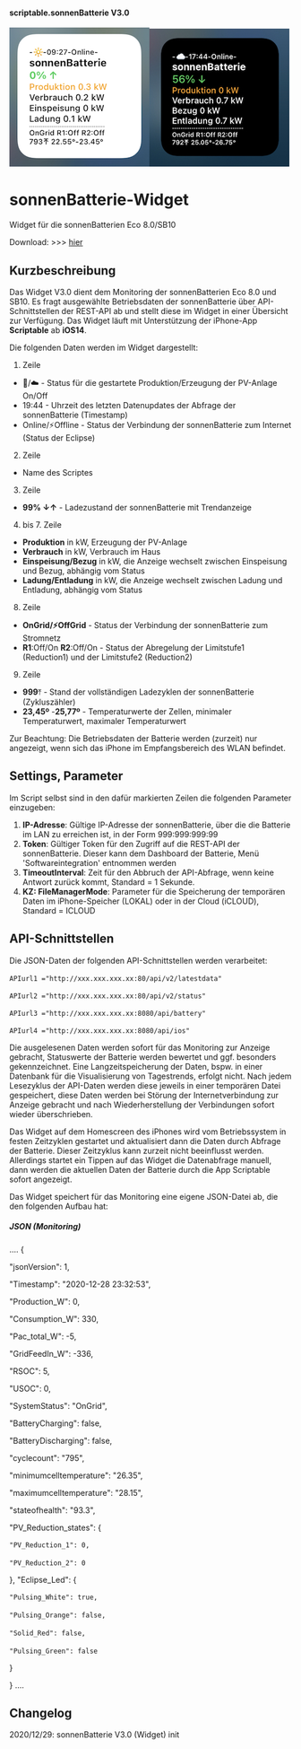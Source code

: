 #### scriptable.sonnenBatterie V3.0
![sb1Widget](sbv3-1.jpeg)![sb2Widget](sbv3-2.jpeg)

# sonnenBatterie-Widget
Widget für die sonnenBatterien Eco 8.0/SB10

Download: >>> [hier](SonnenBatterieV2.0.js)

## Kurzbeschreibung
Das Widget V3.0 dient dem Monitoring der sonnenBatterien Eco 8.0 und SB10. Es fragt ausgewählte Betriebsdaten der sonnenBatterie über API-Schnittstellen der REST-API ab und stellt diese im Widget in einer Übersicht zur Verfügung. Das Widget läuft mit Unterstützung der iPhone-App **Scriptable** ab **iOS14**.

Die folgenden Daten werden im Widget dargestellt:

1. Zeile
- 🔅/☁️ - Status für die gestartete Produktion/Erzeugung der PV-Anlage On/Off
- 19:44 - Uhrzeit des letzten Datenupdates der Abfrage der sonnenBatterie (Timestamp)
- Online/⚡️Offline - Status der Verbindung der sonnenBatterie zum Internet (Status der Eclipse)

2. Zeile
- Name des Scriptes

3. Zeile
- **99% ↓↑** - Ladezustand der sonnenBatterie mit Trendanzeige

4. bis 7. Zeile
- **Produktion** in kW, Erzeugung der PV-Anlage
- **Verbrauch** in kW, Verbrauch im Haus
- **Einspeisung/Bezug** in kW, die Anzeige wechselt zwischen Einspeisung und Bezug, abhängig vom Status
- **Ladung/Entladung** in kW, die Anzeige wechselt zwischen Ladung und Entladung, abhängig vom Status

8. Zeile
- **OnGrid/⚡️OffGrid** - Status der Verbindung der sonnenBatterie zum Stromnetz
- **R1**:Off/On **R2**:Off/On - Status der Abregelung der Limitstufe1 (Reduction1) und der Limitstufe2 (Reduction2)

9. Zeile
- **999**⤒ - Stand der vollständigen Ladezyklen der sonnenBatterie (Zykluszähler)
- **23,45º** -**25,77º** - Temperaturwerte der Zellen, minimaler Temperaturwert, maximaler Temperaturwert

Zur Beachtung: Die Betriebsdaten der Batterie werden (zurzeit) nur angezeigt, wenn sich das iPhone im Empfangsbereich des WLAN befindet.

## Settings, Parameter

Im Script selbst sind in den dafür markierten Zeilen die folgenden Parameter einzugeben:

1. **IP-Adresse**: Gültige IP-Adresse der sonnenBatterie, über die die Batterie im LAN zu erreichen ist, in der Form 999:999:999:99
2. **Token**: Gültiger Token für den Zugriff auf die REST-API der sonnenBatterie. Dieser kann dem Dashboard der Batterie, Menü 'Softwareintegration' entnommen werden
3. **TimeoutInterval**: Zeit für den Abbruch der API-Abfrage, wenn keine Antwort zurück kommt, Standard = 1 Sekunde.
4. **KZ: FileManagerMode**: Parameter für die Speicherung der temporären Daten im iPhone-Speicher (LOKAL) oder in der Cloud (iCLOUD), Standard = ICLOUD

## API-Schnittstellen

Die JSON-Daten der folgenden API-Schnittstellen werden verarbeitet:

````APIurl1 ="http://xxx.xxx.xxx.xx:80/api/v2/latestdata"````

````APIurl2 ="http://xxx.xxx.xxx.xx:80/api/v2/status"````

````APIurl3 ="http://xxx.xxx.xxx.xx:8080/api/battery"````

````APIurl4 ="http://xxx.xxx.xxx.xx:8080/api/ios"````

Die ausgelesenen Daten werden sofort für das Monitoring zur Anzeige gebracht, Statuswerte der Batterie werden bewertet und ggf. besonders gekennzeichnet. Eine Langzeitspeicherung der Daten, bspw. in einer Datenbank für die Visualisierung von Tagestrends, erfolgt nicht. Nach jedem Lesezyklus der API-Daten werden diese jeweils in einer temporären Datei gespeichert, diese Daten werden bei Störung der Internetverbindung zur Anzeige gebracht und nach Wiederherstellung der Verbindungen sofort wieder überschrieben. 

Das Widget auf dem Homescreen des iPhones wird vom Betriebssystem in festen Zeitzyklen gestartet und aktualisiert dann die Daten durch Abfrage der Batterie. Dieser Zeitzyklus kann zurzeit nicht beeinflusst werden. Allerdings startet ein Tippen auf das Widget die Datenabfrage manuell, dann werden die aktuellen Daten der Batterie durch die App Scriptable sofort angezeigt.

Das Widget speichert für das Monitoring eine eigene JSON-Datei ab, die den folgenden Aufbau hat:

##### JSON (Monitoring)
....
{

  "jsonVersion": 1,

  "Timestamp": "2020-12-28 23:32:53",

  "Production_W": 0,

  "Consumption_W": 330,
 
  "Pac_total_W": -5,

  "GridFeedIn_W": -336,

  "RSOC": 5,

  "USOC": 0,

  "SystemStatus": "OnGrid",

  "BatteryCharging": false,

  "BatteryDischarging": false,

  "cyclecount": "795",

  "minimumcelltemperature": "26.35",

  "maximumcelltemperature": "28.15",

  "stateofhealth": "93.3",

  "PV_Reduction_states": {

    "PV_Reduction_1": 0,

    "PV_Reduction_2": 0
  },
  "Eclipse_Led": {

    "Pulsing_White": true,

    "Pulsing_Orange": false,

    "Solid_Red": false,

    "Pulsing_Green": false

  }

}
....
## Changelog

2020/12/29: sonnenBatterie V3.0 (Widget) init
